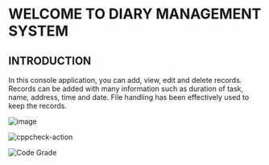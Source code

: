 # WELCOME TO DIARY MANAGEMENT SYSTEM

## INTRODUCTION
In this console application, you can add, view, edit and delete records. Records can be added with many information such as duration of task, name, address, time and date. File handling has been effectively used to keep the records.

![image](https://www.codewithc.com/wp-content/uploads/2014/04/diary-menu.png)




![cppcheck-action](https://www.code-inspector.com/project/27741/score/svg)


<image src = "https://www.code-inspector.com/project/27741/status/svg" alt="Code Grade" />


